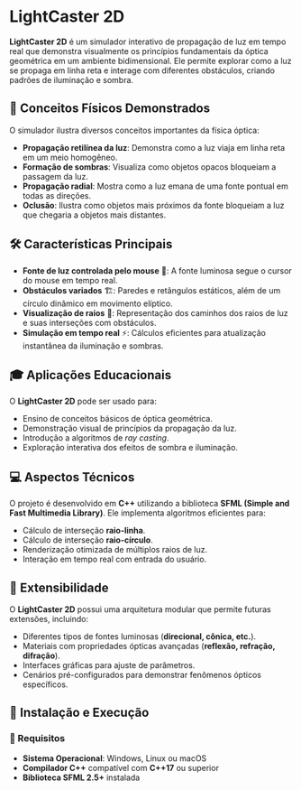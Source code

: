 # LightCaster 2D

**LightCaster 2D** é um simulador interativo de propagação de luz em 
tempo real que demonstra visualmente os princípios fundamentais da 
óptica geométrica em um ambiente bidimensional. Ele permite explorar 
como a luz se propaga em linha reta e interage com diferentes 
obstáculos, criando padrões de iluminação e sombra.



## 📜 Conceitos Físicos Demonstrados

O simulador ilustra diversos conceitos importantes da física óptica:

- **Propagação retilínea da luz**: Demonstra como a luz viaja em linha reta em um meio homogêneo.
- **Formação de sombras**: Visualiza como objetos opacos bloqueiam a passagem da luz.
- **Propagação radial**: Mostra como a luz emana de uma fonte pontual em todas as direções.
- **Oclusão**: Ilustra como objetos mais próximos da fonte bloqueiam a luz que chegaria a objetos mais distantes.

## 🛠️ Características Principais

- **Fonte de luz controlada pelo mouse** 🎯: A fonte luminosa segue o cursor do mouse em tempo real.
- **Obstáculos variados** 🏗️: Paredes e retângulos estáticos, além de um círculo dinâmico em movimento elíptico.
- **Visualização de raios** 🔦: Representação dos caminhos dos raios de luz e suas interseções com obstáculos.
- **Simulação em tempo real** ⚡: Cálculos eficientes para atualização instantânea da iluminação e sombras.

## 🎓 Aplicações Educacionais

O **LightCaster 2D** pode ser usado para:

- Ensino de conceitos básicos de óptica geométrica.
- Demonstração visual de princípios da propagação da luz.
- Introdução a algoritmos de *ray casting*.
- Exploração interativa dos efeitos de sombra e iluminação.

## 💻 Aspectos Técnicos

O projeto é desenvolvido em **C++** utilizando a biblioteca **SFML (Simple and Fast Multimedia Library)**. Ele implementa algoritmos eficientes para:

- Cálculo de interseção **raio-linha**.
- Cálculo de interseção **raio-círculo**.
- Renderização otimizada de múltiplos raios de luz.
- Interação em tempo real com entrada do usuário.

## 🔄 Extensibilidade

O **LightCaster 2D** possui uma arquitetura modular que permite futuras extensões, incluindo:

- Diferentes tipos de fontes luminosas (**direcional, cônica, etc.**).
- Materiais com propriedades ópticas avançadas (**reflexão, refração, difração**).
- Interfaces gráficas para ajuste de parâmetros.
- Cenários pré-configurados para demonstrar fenômenos ópticos específicos.

## 🚀 Instalação e Execução

### 🔧 Requisitos

- **Sistema Operacional**: Windows, Linux ou macOS
- **Compilador C++** compatível com **C++17** ou superior
- **Biblioteca SFML 2.5+** instalada
